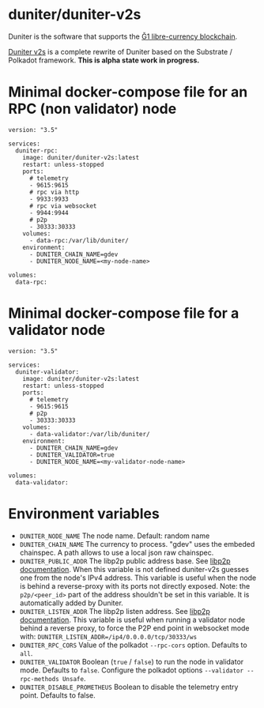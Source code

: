 # duniter/duniter-v2s

Duniter is the software that supports the [Ğ1 libre-currency blockchain](https://duniter.org/).

[Duniter v2s](https://git.duniter.org/nodes/rust/duniter-v2s) is a complete rewrite of Duniter based on the Substrate / Polkadot framework. **This is alpha state work in progress.**

# Minimal docker-compose file for an RPC (non validator) node

```
version: "3.5"

services:
  duniter-rpc:
    image: duniter/duniter-v2s:latest
    restart: unless-stopped
    ports:
      # telemetry
      - 9615:9615
      # rpc via http
      - 9933:9933
      # rpc via websocket
      - 9944:9944
      # p2p
      - 30333:30333
    volumes:
      - data-rpc:/var/lib/duniter/
    environment:
      - DUNITER_CHAIN_NAME=gdev
      - DUNITER_NODE_NAME=<my-node-name>

volumes:
  data-rpc:
```

# Minimal docker-compose file for a validator node

```
version: "3.5"

services:
  duniter-validator:
    image: duniter/duniter-v2s:latest
    restart: unless-stopped
    ports:
      # telemetry
      - 9615:9615
      # p2p
      - 30333:30333
    volumes:
      - data-validator:/var/lib/duniter/
    environment:
      - DUNITER_CHAIN_NAME=gdev
      - DUNITER_VALIDATOR=true
      - DUNITER_NODE_NAME=<my-validator-node-name>

volumes:
  data-validator:
```

# Environment variables

* `DUNITER_NODE_NAME`
  The node name. Default: random name
* `DUNITER_CHAIN_NAME`
  The currency to process. "gdev" uses the embeded chainspec. A path allows to use a local json raw chainspec.
* `DUNITER_PUBLIC_ADDR`
  The libp2p public address base. See [libp2p documentation](https://docs.libp2p.io/concepts/fundamentals/addressing/). When this variable is not defined duniter-v2s guesses one from the node's IPv4 address.
  This variable is useful when the node is behind a reverse-proxy with its ports not directly exposed.
  Note: the `p2p/<peer_id>` part of the address shouldn't be set in this variable. It is automatically added by Duniter.
* `DUNITER_LISTEN_ADDR`
  The libp2p listen address. See [libp2p documentation](https://docs.libp2p.io/concepts/fundamentals/addressing/). This variable is useful when running a validator node behind a reverse proxy, to force the P2P end point in websocket mode with:
  `DUNITER_LISTEN_ADDR=/ip4/0.0.0.0/tcp/30333/ws`
* `DUNITER_RPC_CORS`
  Value of the polkadot `--rpc-cors` option. Defaults to `all`.
* `DUNITER_VALIDATOR`
  Boolean (`true` / `false`) to run the node in validator mode. Defaults to `false`.
  Configure the polkadot options `--validator --rpc-methods Unsafe`.
* `DUNITER_DISABLE_PROMETHEUS`
  Boolean to disable the telemetry entry point. Defaults to false.
